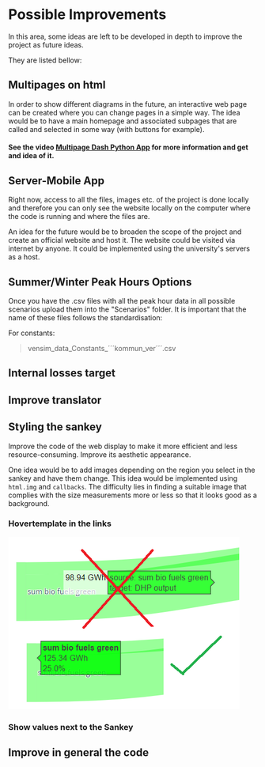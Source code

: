# Possible Improvements 

In this area, some ideas are left to be developed in depth to improve the project as future ideas.

They are listed bellow:

## Multipages on html

In order to show different diagrams in the future, an interactive web page can be created where you can change pages in a simple way. The idea would be to have a main homepage and associated subpages that are called and selected in some way (with buttons for example).

#### See the video [Multipage Dash Python App](https://www.youtube.com/watch?v=MtSgh6FOL7I&ab_channel=CharmingData) for more information and get and idea of it.


## Server-Mobile App

Right now, access to all the files, images etc. of the project is done locally and therefore you can only see the website locally on the computer where the code is running and where the files are. 

An idea for the future would be to broaden the scope of the project and create an official website and host it. The website could be visited via internet by anyone. 
It could be implemented using the university's servers as a host.

## Summer/Winter Peak Hours Options

Once you have the .csv files with all the peak hour data in all possible scenarios upload them into the "Scenarios" folder. It is important that the name of these files follows the standardisation: 

For constants:
> vensim_data_Constants_´´´kommun_ver´´´.csv

## Internal losses target

## Improve translator

## Styling the sankey

Improve the code of the web display to make it more efficient and less resource-consuming. Improve its aesthetic appearance. 

One idea would be to add images depending on the region you select in the sankey and have them change. This idea would be implemented using `html.img` and `callbacks`. The difficulty lies in finding a suitable image that complies with the size measurements more or less so that it looks good as a background.

### Hovertemplate in the links 

![](https://github.com/ClaudiaAda/SUES-Digit-Organised/blob/e6221335a0c52af26fa76ccd5a5f988d22eefb0e/Documentation/images/hovertemplate.png)

### Show values next to the Sankey 

## Improve in general the code 


